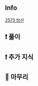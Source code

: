 ## Info
<a href="https://www.acmicpc.net/problem/2573" rel="nofollow">2573 빙산</a>

## ❗ 풀이


## ❗ 추가 지식


## 🙂 마무리

